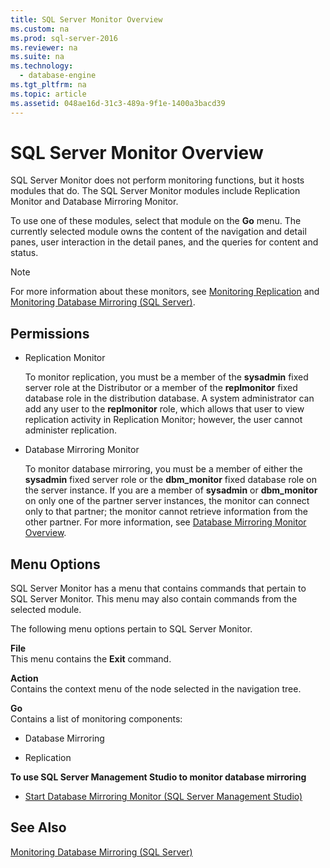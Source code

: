 ```yaml
---
title: SQL Server Monitor Overview
ms.custom: na
ms.prod: sql-server-2016
ms.reviewer: na
ms.suite: na
ms.technology: 
  - database-engine
ms.tgt_pltfrm: na
ms.topic: article
ms.assetid: 048ae16d-31c3-489a-9f1e-1400a3bacd39
---
```

# SQL Server Monitor Overview
  SQL Server Monitor does not perform monitoring functions, but it hosts modules that do. The SQL Server Monitor modules include Replication Monitor and Database Mirroring Monitor.  
  
 To use one of these modules, select that module on the **Go** menu. The currently selected module owns the content of the navigation and detail panes, user interaction in the detail panes, and the queries for content and status.  
  
> [!NOTE]  
>  For more information about these monitors, see [Monitoring Replication](../../Topics/TopicNameNotContainA/Monitoring-Replication.md) and [Monitoring Database Mirroring &#40;SQL Server&#41;](../../Topics/TopicNameNotContainA/Monitoring-Database-Mirroring--SQL-Server-.md).  
  
## Permissions  
  
-   Replication Monitor  
  
     To monitor replication, you must be a member of the **sysadmin** fixed server role at the Distributor or a member of the **replmonitor** fixed database role in the distribution database. A system administrator can add any user to the **replmonitor** role, which allows that user to view replication activity in Replication Monitor; however, the user cannot administer replication.  
  
-   Database Mirroring Monitor  
  
     To monitor database mirroring, you must be a member of either the **sysadmin** fixed server role or the **dbm_monitor** fixed database role on the server instance. If you are a member of **sysadmin** or **dbm_monitor** on only one of the partner server instances, the monitor can connect only to that partner; the monitor cannot retrieve information from the other partner. For more information, see [Database Mirroring Monitor Overview](../../Topics/TopicNameNotContainA/Database-Mirroring-Monitor-Overview.md).  
  
## Menu Options  
 SQL Server Monitor has a menu that contains commands that pertain to SQL Server Monitor. This menu may also contain commands from the selected module.  
  
 The following menu options pertain to SQL Server Monitor.  
  
 **File**  
 This menu contains the **Exit** command.  
  
 **Action**  
 Contains the context menu of the node selected in the navigation tree.  
  
 **Go**  
 Contains a list of monitoring components:  
  
-   Database Mirroring  
  
-   Replication  
  
 **To use SQL Server Management Studio to monitor database mirroring**  
  
-   [Start Database Mirroring Monitor &#40;SQL Server Management Studio&#41;](../../Topics/TopicNameNotContainA/Start-Database-Mirroring-Monitor--SQL-Server-Management-Studio-.md)  
  
## See Also  
 [Monitoring Database Mirroring &#40;SQL Server&#41;](../../Topics/TopicNameNotContainA/Monitoring-Database-Mirroring--SQL-Server-.md)  
  
  